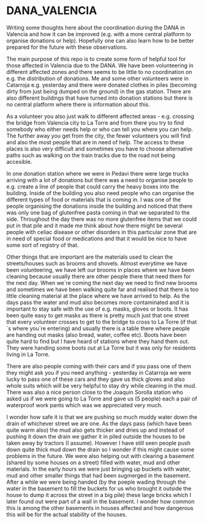 # DANA_VALENCIA

Writing some thoughts here about the coordination during the DANA in Valencia and how it can be improved (e.g. with a more central platform to organise donations or help). Hopefully one can also learn how to be better prepared for the future with these observations.

The main purpose of this repo is to create some form of helpful tool for those affected in Valencia due to the DANA. We have been volunteering in different affected zones and there seems to be little to no coordination on e.g. the distribution of donations. Me and some other volunteers were in Catarroja e.g. yesterday and there were donated clothes in piles (becoming dirty from just being dumped on the ground) in the gas station. There are also different buildings that have turned into donation stations but there is no central platform where there is information about this. 

As a volunteer you also just walk to different affected areas - e.g. crossing the bridge from Valencia city to La Torre and from there you try to find somebody who either needs help or who can tell you where you can help. The further away you get from the city, the fewer volunteers you will find and also the most people that are in need of help. The access to these places is also very difficult and sometimes you have to choose alternative paths such as walking on the train tracks due to the road not being accesible. 

In one donation station where we were in Pedavi there were large trucks arriving with a lot of donations but there was a need to organise people to e.g. create a line of people that could carry the heavy boxes into the building. Inside of the building you also need people who can organise the different types of food or materials that is coming in. I was one of the people organising the donations inside the building and noticed that there was only one bag of glutenfree pasta coming in that we separated to the side. Throughout the day there was no more glutenfree items that we could put in that pile and it made me think about how there might be several people with celiac disease or other disorders in this particular zone that are in need of special food or medications and that it would be nice to have some sort of registry of that. 

Other things that are important are the materials used to clean the streets/houses such as brooms and shovels. Almost everytime we have been volunteering, we have left our brooms in places where we have been cleaning because usually there are other people there that need them for the next day. When we´re coming the next day we need to find new brooms and sometimes we have been walking quite far and realised that there is too little cleaning material at the place where we have arrived to help. As the days pass the water and mud also becomes more contaminated and it is important to stay safe with the use of e.g. masks, gloves or boots. It has been quite easy to get masks as there is pretty much just that one street that every volunteer crosses to get to the bridge to cross to La Torre (if that´s where you´re entering) and usually there is a table there where people are handing out masks (also bread, water, coffee etc). Boots have been quite hard to find but I have heard of stations where they hand them out. They were handing some boots out at La Torre but it was only for residents living in La Torre. 

There are also people coming with their cars and if you pass one of them they might ask you if you need anything - yesterday in Catarroja we were lucky to pass one of these cars and they gave us thick gloves and also whole suits which will be very helpful to stay dry while cleaning in the mud. There was also a nice person close to the Joaquin Sorolla station who asked us if we were going to La Torre and gave us (5 people) each a pair of waterproof work pants which was we appreciated very much. 

I wonder how safe it is that we are pushing so much muddy water down the drain of whichever street we are one. As the days pass (which have been quite warm also) the mud also gets thicker and dries up and instead of pushing it down the drain we gather it in piled outside the houses to be taken away by tractors (I assume). However I have still seen people push down quite thick mud down the drain so I wonder if this might cause some problems in the future. We were also helping out with clearing a basement (shared by some houses on a street) filled with water, mud and other materials. In the early hours we were just bringing up buckets with water, mud and other smaller things that had been sugmerged in the basement. After a while we were being handed (by the poeple wading through the water in the basement to fill the buckets for us who brought it outside the house to dump it across the street in a big pile) these large bricks which I later found out were part of a wall in the basement. I wonder how common this is among the other basements in houses affected and how dangerous this will be for the actual stability of the houses. 
